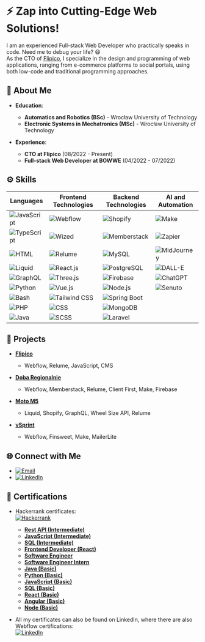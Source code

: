 # ⚡ Zap into Cutting-Edge Web Solutions!

I am an experienced Full-stack Web Developer who practically speaks in code. Need me to debug your life? 😄<br>
As the CTO of [Flipico](https://flipico.agency), I specialize in the design and programming of web applications, ranging from e-commerce platforms to social portals, using both low-code and traditional programming approaches.

## 🚀 About Me

- **Education**:
  - **Automatics and Robotics (BSc)** - Wrocław University of Technology
  - **Electronic Systems in Mechatronics (MSc)** - Wrocław University of Technology

- **Experience**:
  - **CTO at Flipico** (08/2022 - Present)
  - **Full-stack Web Developer at BOWWE** (04/2022 - 07/2022)

## ⚙️ Skills

| **Languages**             | **Frontend Technologies**                  | **Backend Technologies**                    | **AI and Automation**                  |
|---------------------------|--------------------------------------------|---------------------------------------------|---------------------------------------|
| ![JavaScript](https://img.shields.io/badge/-JavaScript-F7DF1E?style=flat-square&logo=javascript&logoColor=black) | ![Webflow](https://img.shields.io/badge/-Webflow-000000?style=flat-square&logo=webflow&logoColor=white) | ![Shopify](https://img.shields.io/badge/-Shopify-7AB55C?style=flat-square&logo=shopify&logoColor=white) | ![Make](https://img.shields.io/badge/-Make-000000?style=flat-square&logo=make&logoColor=white) |
| ![TypeScript](https://img.shields.io/badge/-TypeScript-007ACC?style=flat-square&logo=typescript&logoColor=white) | ![Wized](https://img.shields.io/badge/-Wized-000000?style=flat-square&logo=wized&logoColor=white) | ![Memberstack](https://img.shields.io/badge/-Memberstack-000000?style=flat-square&logo=memberstack&logoColor=white) | ![Zapier](https://img.shields.io/badge/-Zapier-FF4A00?style=flat-square&logo=zapier&logoColor=white) |
| ![HTML](https://img.shields.io/badge/-HTML-E34F26?style=flat-square&logo=html5&logoColor=white) | ![Relume](https://img.shields.io/badge/-Relume-000000?style=flat-square&logo=relume&logoColor=white) | ![MySQL](https://img.shields.io/badge/-MySQL-4479A1?style=flat-square&logo=mysql&logoColor=white) | ![MidJourney](https://img.shields.io/badge/-MidJourney-000000?style=flat-square&logo=midjourney&logoColor=white) |
| ![Liquid](https://img.shields.io/badge/-Liquid-000000?style=flat-square&logo=liquid&logoColor=white) | ![React.js](https://img.shields.io/badge/-React-61DAFB?style=flat-square&logo=react&logoColor=black) | ![PostgreSQL](https://img.shields.io/badge/-PostgreSQL-336791?style=flat-square&logo=postgresql&logoColor=white) | ![DALL-E](https://img.shields.io/badge/-DALL--E-000000?style=flat-square&logo=openaidall-e&logoColor=white) |
| ![GraphQL](https://img.shields.io/badge/-GraphQL-E10098?style=flat-square&logo=graphql&logoColor=white) | ![Three.js](https://img.shields.io/badge/-Three.js-000000?style=flat-square&logo=three.js&logoColor=white) | ![Firebase](https://img.shields.io/badge/-Firebase-FFCA28?style=flat-square&logo=firebase&logoColor=black) | ![ChatGPT](https://img.shields.io/badge/-ChatGPT-00B2FF?style=flat-square&logo=openai&logoColor=white) |
| ![Python](https://img.shields.io/badge/-Python-3776AB?style=flat-square&logo=python&logoColor=white) | ![Vue.js](https://img.shields.io/badge/-Vue.js-4FC08D?style=flat-square&logo=vue.js&logoColor=white) | ![Node.js](https://img.shields.io/badge/-Node.js-8CC84B?style=flat-square&logo=node.js&logoColor=white) | ![Senuto](https://img.shields.io/badge/-Senuto-4D8F6D?style=flat-square&logo=senuto&logoColor=white) |
| ![Bash](https://img.shields.io/badge/-Bash-4EAA25?style=flat-square&logo=gnubash&logoColor=white) | ![Tailwind CSS](https://img.shields.io/badge/-Tailwind%20CSS-38B2AC?style=flat-square&logo=tailwind-css&logoColor=white) | ![Spring Boot](https://img.shields.io/badge/-Spring%20Boot-6DB33F?style=flat-square&logo=springboot&logoColor=white) |  |
| ![PHP](https://img.shields.io/badge/-PHP-777BB4?style=flat-square&logo=php&logoColor=white) | ![CSS](https://img.shields.io/badge/-CSS-1572B6?style=flat-square&logo=css3&logoColor=white) | ![MongoDB](https://img.shields.io/badge/-MongoDB-47A248?style=flat-square&logo=mongodb&logoColor=white) |  |
| ![Java](https://img.shields.io/badge/-Java-007396?style=flat-square&logo=java&logoColor=white) | ![SCSS](https://img.shields.io/badge/-SCSS-CC6699?style=flat-square&logo=sass&logoColor=white) | ![Laravel](https://img.shields.io/badge/-Laravel-E74430?style=flat-square&logo=laravel&logoColor=white) |  |

<!--
| **Languages**             | **Frontend Technologies**                  | **Backend Technologies**                    | **AI and Automation**                  |
|---------------------------|--------------------------------------------|---------------------------------------------|---------------------------------------|
| ![JavaScript](https://img.shields.io/badge/-JavaScript-F7DF1E?style=flat-square&logo=javascript&logoColor=black) **⭐⭐⭐⭐⭐** | ![Webflow](https://img.shields.io/badge/-Webflow-000000?style=flat-square&logo=webflow&logoColor=white) **⭐⭐⭐⭐⭐** | ![Shopify](https://img.shields.io/badge/-Shopify-7AB55C?style=flat-square&logo=shopify&logoColor=white) **⭐⭐⭐⭐⭐** | ![Make](https://img.shields.io/badge/-Make-000000?style=flat-square&logo=make&logoColor=white) **⭐⭐⭐⭐⭐** |
| ![TypeScript](https://img.shields.io/badge/-TypeScript-007ACC?style=flat-square&logo=typescript&logoColor=white) **⭐⭐⭐⭐⭐** | ![Wized](https://img.shields.io/badge/-Wized-000000?style=flat-square&logo=wized&logoColor=white) **⭐⭐⭐⭐⭐** | ![Memberstack](https://img.shields.io/badge/-Memberstack-000000?style=flat-square&logo=memberstack&logoColor=white) **⭐⭐⭐⭐⭐** | ![Zapier](https://img.shields.io/badge/-Zapier-FF4A00?style=flat-square&logo=zapier&logoColor=white) **⭐⭐⭐⭐⭐** |
| ![HTML](https://img.shields.io/badge/-HTML-E34F26?style=flat-square&logo=html5&logoColor=white) **⭐⭐⭐⭐⭐** | ![Relume](https://img.shields.io/badge/-Relume-000000?style=flat-square&logo=relume&logoColor=white) **⭐⭐⭐⭐⭐** | ![MySQL](https://img.shields.io/badge/-MySQL-4479A1?style=flat-square&logo=mysql&logoColor=white) **⭐⭐⭐⭐⭐** | ![MidJourney](https://img.shields.io/badge/-MidJourney-000000?style=flat-square&logo=midjourney&logoColor=white) **⭐⭐⭐⭐⭐** |
| ![Liquid](https://img.shields.io/badge/-Liquid-000000?style=flat-square&logo=liquid&logoColor=white) **⭐⭐⭐⭐⭐** | ![React.js](https://img.shields.io/badge/-React-61DAFB?style=flat-square&logo=react&logoColor=black) **⭐⭐⭐⭐⭐** | ![PostgreSQL](https://img.shields.io/badge/-PostgreSQL-336791?style=flat-square&logo=postgresql&logoColor=white) **⭐⭐⭐⭐** | ![DALL-E](https://img.shields.io/badge/-DALL--E-000000?style=flat-square&logo=openaidall-e&logoColor=white) **⭐⭐⭐⭐⭐** |
| ![GraphQL](https://img.shields.io/badge/-GraphQL-E10098?style=flat-square&logo=graphql&logoColor=white) **⭐⭐⭐** | ![Three.js](https://img.shields.io/badge/-Three.js-000000?style=flat-square&logo=three.js&logoColor=white) **⭐⭐⭐⭐** | ![Firebase](https://img.shields.io/badge/-Firebase-FFCA28?style=flat-square&logo=firebase&logoColor=black) **⭐⭐⭐⭐** | ![ChatGPT](https://img.shields.io/badge/-ChatGPT-00B2FF?style=flat-square&logo=openai&logoColor=white) **⭐⭐⭐⭐⭐** |
| ![Python](https://img.shields.io/badge/-Python-3776AB?style=flat-square&logo=python&logoColor=white) **⭐⭐⭐** | ![Vue.js](https://img.shields.io/badge/-Vue.js-4FC08D?style=flat-square&logo=vue.js&logoColor=white) **⭐⭐⭐** | ![Node.js](https://img.shields.io/badge/-Node.js-8CC84B?style=flat-square&logo=node.js&logoColor=white) **⭐⭐⭐** | ![Senuto](https://img.shields.io/badge/-Senuto-4D8F6D?style=flat-square&logo=senuto&logoColor=white) **⭐⭐** |
| ![Bash](https://img.shields.io/badge/-Bash-4EAA25?style=flat-square&logo=gnubash&logoColor=white) **⭐⭐** | ![Tailwind CSS](https://img.shields.io/badge/-Tailwind%20CSS-38B2AC?style=flat-square&logo=tailwind-css&logoColor=white) **⭐⭐⭐⭐⭐** | ![Spring Boot](https://img.shields.io/badge/-Spring%20Boot-6DB33F?style=flat-square&logo=springboot&logoColor=white) **⭐⭐** |  |
| ![PHP](https://img.shields.io/badge/-PHP-777BB4?style=flat-square&logo=php&logoColor=white) **⭐⭐** | ![CSS](https://img.shields.io/badge/-CSS-1572B6?style=flat-square&logo=css3&logoColor=white) **⭐⭐⭐⭐⭐** | ![MongoDB](https://img.shields.io/badge/-MongoDB-47A248?style=flat-square&logo=mongodb&logoColor=white) **⭐⭐** |  |
| ![Java](https://img.shields.io/badge/-Java-007396?style=flat-square&logo=java&logoColor=white) **⭐⭐** | ![SCSS](https://img.shields.io/badge/-SCSS-CC6699?style=flat-square&logo=sass&logoColor=white) **⭐⭐⭐⭐** | ![Laravel](https://img.shields.io/badge/-Laravel-E74430?style=flat-square&logo=laravel&logoColor=white) **⭐** |  |
--!>

<!-- ![Top Langs](https://github-readme-stats.vercel.app/api/top-langs/?username=RemigiuszMielcarz&layout=compact) -->

## 💼 Projects

- **[Flipico](https://flipico.agency)**
  - Webflow, Relume, JavaScript, CMS

- **[Doba Regionalnie](https://regionalnie.doba.pl)**
  - Webflow, Memberstack, Relume, Client First, Make, Firebase

- **[Moto M5](https://motom5.my-shopify.com)**
  - Liquid, Shopify, GraphQL, Wheel Size API, Relume

- **[vSprint](https://konferencja.vsprint.pl)**
  - Webflow, Finsweet, Make, MailerLite

## 🌐 Connect with Me

- [![Email](https://img.shields.io/badge/Email-0078D4?style=flat-square&logo=gmail&logoColor=white)](mailto:remigiusz.mielcarz@gmail.com)
- [![LinkedIn](https://img.shields.io/badge/LinkedIn-0A66C2?style=flat-square&logo=linkedin&logoColor=white)](https://www.linkedin.com/in/remigiusz-mielcarz)

## 🏅 Certifications

- Hackerrank certificates: <br>
[![Hackerrank](https://img.shields.io/badge/Hackerrank-00A680?style=flat-square&logo=hackerrank&logoColor=white)](https://www.hackerrank.com/profile/remy_00)
  - **[Rest API (Intermediate)](https://www.hackerrank.com/certificates/bb3f54cab14f)**
  - **[JavaScript (Intermediate)](https://www.hackerrank.com/certificates/9a63781f0e1f)**
  - **[SQL (Intermediate)](https://www.hackerrank.com/certificates/358281b72c9c)**
  - **[Frontend Developer (React)](https://www.hackerrank.com/certificates/9ca1d24f3b03)**
  - **[Software Engineer](https://www.hackerrank.com/certificates/113dd73546e8)**
  - **[Software Engineer Intern](https://www.hackerrank.com/certificates/07fa29a77ede)**
  - **[Java (Basic)](https://www.hackerrank.com/certificates/4e25f5317c66)**
  - **[Python (Basic)](https://www.hackerrank.com/certificates/c6da8dafae50)**
  - **[JavaScript (Basic)](https://www.hackerrank.com/certificates/44f455bd2ac9)**
  - **[SQL (Basic)](https://www.hackerrank.com/certificates/07e6418375cc)**
  - **[React (Basic)](https://www.hackerrank.com/certificates/91f9f1585847)**
  - **[Angular (Basic)](https://www.hackerrank.com/certificates/9b230717280e)**
  - **[Node (Basic)](https://www.hackerrank.com/certificates/8077fb5b65ad)**

- All my certificates can also be found on LinkedIn, where there are also Webflow certifications: <br>
[![LinkedIn](https://img.shields.io/badge/LinkedIn-0A66C2?style=flat-square&logo=linkedin&logoColor=white)](https://www.linkedin.com/in/remigiusz-mielcarz/details/certifications/)
